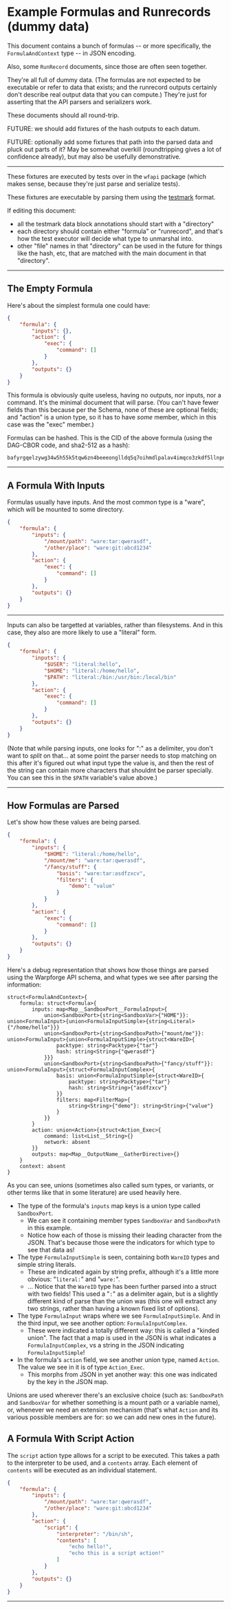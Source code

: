 Example Formulas and Runrecords (dummy data)
============================================

This document contains a bunch of formulas -- or more specifically,
the `FormulaAndContext` type -- in JSON encoding.

Also, some `RunRecord` documents, since those are often seen together.

They're all full of dummy data.
(The formulas are not expected to be executable or refer to data that exists;
and the runrecord outputs certainly don't describe real output data that you can compute.)
They're just for asserting that the API parsers and serializers work.

These documents should all round-trip.

FUTURE: we should add fixtures of the hash outputs to each datum.

FUTURE: optionally add some fixtures that path into the parsed data and pluck out parts of it?
May be somewhat overkill (roundtripping gives a lot of confidence already), but may also be usefully demonstrative.

---

These fixtures are executed by tests over in the `wfapi` package
(which makes sense, because they're just parse and serialize tests).

These fixtures are executable by parsing them using
the [testmark](https://github.com/warpfork/go-testmark) format.

If editing this document:

- all the testmark data block annotations should start with a "directory"
- each directory should contain either "formula" or "runrecord",
  and that's how the test executor will decide what type to unmarshal into.
- other "file" names in that "directory" can be used in the future
  for things like the hash, etc, that are matched with the main document in that "directory".

---

The Empty Formula
-----------------

Here's about the simplest formula one could have:

[testmark]:# (zero-formula/formula)
```json
{
	"formula": {
		"inputs": {},
		"action": {
			"exec": {
				"command": []
			}
		},
		"outputs": {}
	}
}
```

This formula is obviously quite useless, having no outputs, nor inputs, nor a command.
It's the minimal document that will parse.
(You can't have fewer fields than this because per the Schema, none of these are optional fields;
and "action" is a union type, so it has to have _some_ member, which in this case was the "exec" member.)

Formulas can be hashed.  This is the CID of the above formula
(using the DAG-CBOR code, and sha2-512 as a hash):

[testmark]:# (zero-formula/cid)
```
bafyrgqelzywg34w5h55k5tqw6zn4beeeonglldq5q7oihmdlpalav4imqco3zkdf5llnpncdwmlgjdk7o6rwema2dg34qp4hhwocxjwk6y4a4
```

---

A Formula With Inputs
---------------------

Formulas usually have inputs.  And the most common type is a "ware", which will be mounted to some directory.

[testmark]:# (hello-input/formula)
```json
{
	"formula": {
		"inputs": {
			"/mount/path": "ware:tar:qwerasdf",
			"/other/place": "ware:git:abcd1234"
		},
		"action": {
			"exec": {
				"command": []
			}
		},
		"outputs": {}
	}
}
```

---

Inputs can also be targetted at variables, rather than filesystems.
And in this case, they also are more likely to use a "literal" form.

[testmark]:# (hello-input-vars/formula)
```json
{
	"formula": {
		"inputs": {
			"$USER": "literal:hello",
			"$HOME": "literal:/home/hello",
			"$PATH": "literal:/bin:/usr/bin:/local/bin"
		},
		"action": {
			"exec": {
				"command": []
			}
		},
		"outputs": {}
	}
}
```

(Note that while parsing inputs, one looks for ":" as a delimiter,
you don't want to _split_ on that... at some point the parser needs to
stop matching on this after it's figured out what input type the value is,
and then the rest of the string can contain more characters that shouldnt be parser specially.
You can see this in the `$PATH` variable's value above.)

---

How Formulas are Parsed
-----------------------

Let's show how these values are being parsed.

[testmark]:# (hello-and-debug/formula)
```json
{
	"formula": {
		"inputs": {
			"$HOME": "literal:/home/hello",
			"/mount/me": "ware:tar:qwerasdf",
			"/fancy/stuff": {
				"basis": "ware:tar:asdfzxcv",
				"filters": {
					"demo": "value"
				}
			}
		},
		"action": {
			"exec": {
				"command": []
			}
		},
		"outputs": {}
	}
}
```

Here's a debug representation that shows how those things are parsed using the Warpforge API schema,
and what types we see after parsing the information:

[testmark]:# (hello-and-debug/formula.debug)
```text
struct<FormulaAndContext>{
	formula: struct<Formula>{
		inputs: map<Map__SandboxPort__FormulaInput>{
			union<SandboxPort>{string<SandboxVar>{"HOME"}}: union<FormulaInput>{union<FormulaInputSimple>{string<Literal>{"/home/hello"}}}
			union<SandboxPort>{string<SandboxPath>{"mount/me"}}: union<FormulaInput>{union<FormulaInputSimple>{struct<WareID>{
				packtype: string<Packtype>{"tar"}
				hash: string<String>{"qwerasdf"}
			}}}
			union<SandboxPort>{string<SandboxPath>{"fancy/stuff"}}: union<FormulaInput>{struct<FormulaInputComplex>{
				basis: union<FormulaInputSimple>{struct<WareID>{
					packtype: string<Packtype>{"tar"}
					hash: string<String>{"asdfzxcv"}
				}}
				filters: map<FilterMap>{
					string<String>{"demo"}: string<String>{"value"}
				}
			}}
		}
		action: union<Action>{struct<Action_Exec>{
			command: list<List__String>{}
			network: absent
		}}
		outputs: map<Map__OutputName__GatherDirective>{}
	}
	context: absent
}
```

As you can see, unions (sometimes also called sum types, or variants, or other terms like that in some literature) are used heavily here.

- The type of the formula's `inputs` map keys is a union type called `SandboxPort`.
	- We can see it containing member types `SandboxVar` and `SandboxPath` in this example.
	- Notice how each of those is missing their leading character from the JSON.  That's because those were the indicators for which type to see that data as!
- The type `FormulaInputSimple` is seen, containing both `WareID` types and simple string literals.
	- These are indicated again by string prefix, although it's a little more obvious: "`literal:`" and "`ware:`".
	- ... Notice that the `WareID` type has been further parsed into a struct with two fields!  This used a "`:`" as a delimiter again, but is a slightly different kind of parse than the union was (this one will extract any two strings, rather than having a known fixed list of options).
- The type `FormulaInput` wraps where we see `FormulaInputSimple`.  And in the third input, we see another option: `FormulaInputComplex`.
	- These were indicated a totally different way: this is called a "kinded union".  The fact that a map is used in the JSON is what indicates a `FormulaInputComplex`, vs a string in the JSON indicating `FormulaInputSimple`!
- In the formula's `action` field, we see another union type, named `Action`.  The value we see in it is of type `Action_Exec`.
	- This morphs from JSON in yet another way: this one was indicated by the key in the JSON map.

Unions are used wherever there's an exclusive choice (such as: `SandboxPath` and `SandboxVar` for whether something is a mount path or a variable name),
or, whenever we need an extension mechanism (that's what `Action` and its various possible members are for: so we can add new ones in the future).

A Formula With Script Action
----------------------------

The `script` action type allows for a script to be executed. This takes a path to the interpreter to be used,
and a `contents` array. Each element of `contents` will be executed as an individual statement.

[testmark]:# (script-action/formula)
```json
{
	"formula": {
		"inputs": {
			"/mount/path": "ware:tar:qwerasdf",
			"/other/place": "ware:git:abcd1234"
		},
		"action": {
			"script": {
				"interpreter": "/bin/sh",
				"contents": [
					"echo hello!",
					"echo this is a script action!"
				]
			}
		},
		"outputs": {}
	}
}
```

---